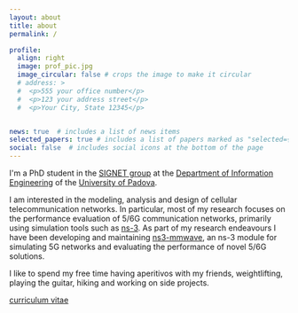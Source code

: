 ```yaml
---
layout: about
title: about
permalink: /

profile:
  align: right
  image: prof_pic.jpg
  image_circular: false # crops the image to make it circular
  # address: >
  #  <p>555 your office number</p>
  #  <p>123 your address street</p>
  #  <p>Your City, State 12345</p>


news: true  # includes a list of news items
selected_papers: true # includes a list of papers marked as "selected={true}"
social: false  # includes social icons at the bottom of the page
---
```


I'm a PhD student in the [SIGNET group](https://signet.dei.unipd.it/) at the [Department of Information Engineering](https://www.dei.unipd.it/home-page) of the [University of Padova](https://www.unipd.it/).

I am interested in the modeling, analysis and design of cellular telecommunication networks. In particular, most of my research focuses on the performance evaluation of 5/6G communication networks, primarily using simulation tools such as [ns-3](https://www.nsnam.org/). 
As part of my research endeavours I have been developing and maintaining [ns3-mmwave](https://github.com/nyuwireless-unipd/ns3-mmwave), an ns-3 module for simulating 5G networks and evaluating the performance of novel 5/6G solutions.

I like to spend my free time having aperitivos with my friends, weightlifting, playing the guitar, hiking and working on side projects.

[curriculum vitae](https://pagmatt.github.io/assets/pdf/cv.pdf)

